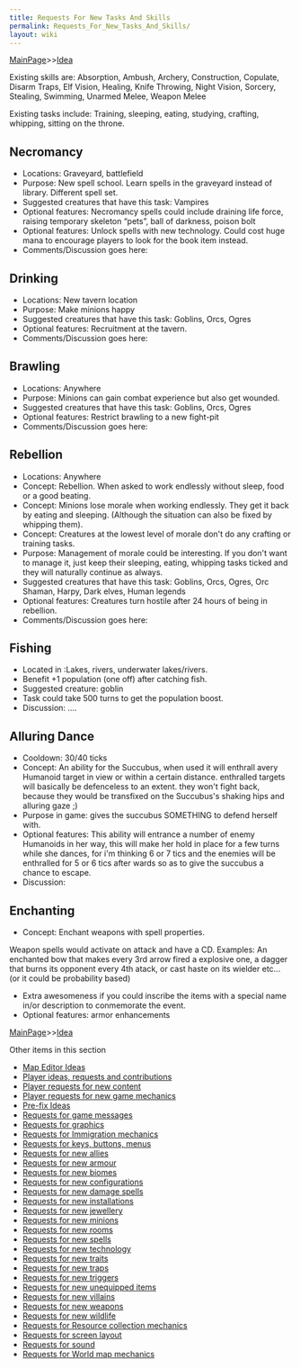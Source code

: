 ```yaml
---
title: Requests For New Tasks And Skills
permalink: Requests_For_New_Tasks_And_Skills/
layout: wiki
---
```


[MainPage](/keeperrl_wiki/ "wikilink")>>[Idea](/keeperrl_wiki/Idea "wikilink")

Existing skills are: Absorption, Ambush, Archery, Construction,
Copulate, Disarm Traps, Elf Vision, Healing, Knife Throwing, Night
Vision, Sorcery, Stealing, Swimming, Unarmed Melee, Weapon Melee

Existing tasks include: Training, sleeping, eating, studying, crafting,
whipping, sitting on the throne.

Necromancy
----------

-   Locations: Graveyard, battlefield
-   Purpose: New spell school. Learn spells in the graveyard instead of
    library. Different spell set.
-   Suggested creatures that have this task: Vampires
-   Optional features: Necromancy spells could include draining life
    force, raising temporary skeleton “pets”, ball of darkness, poison
    bolt
-   Optional features: Unlock spells with new technology. Could cost
    huge mana to encourage players to look for the book item instead.
-   Comments/Discussion goes here:

Drinking
--------

-   Locations: New tavern location
-   Purpose: Make minions happy
-   Suggested creatures that have this task: Goblins, Orcs, Ogres
-   Optional features: Recruitment at the tavern.
-   Comments/Discussion goes here:

Brawling
--------

-   Locations: Anywhere
-   Purpose: Minions can gain combat experience but also get wounded.
-   Suggested creatures that have this task: Goblins, Orcs, Ogres
-   Optional features: Restrict brawling to a new fight-pit
-   Comments/Discussion goes here:

Rebellion
---------

-   Locations: Anywhere
-   Concept: Rebellion. When asked to work endlessly without sleep, food
    or a good beating.
-   Concept: Minions lose morale when working endlessly. They get it
    back by eating and sleeping. (Although the situation can also be
    fixed by whipping them).
-   Concept: Creatures at the lowest level of morale don't do any
    crafting or training tasks.
-   Purpose: Management of morale could be interesting. If you don't
    want to manage it, just keep their sleeping, eating, whipping tasks
    ticked and they will naturally continue as always.
-   Suggested creatures that have this task: Goblins, Orcs, Ogres, Orc
    Shaman, Harpy, Dark elves, Human legends
-   Optional features: Creatures turn hostile after 24 hours of being in
    rebellion.
-   Comments/Discussion goes here:

Fishing
-------

-   Located in :Lakes, rivers, underwater lakes/rivers.
-   Benefit +1 population (one off) after catching fish.
-   Suggested creature: goblin
-   Task could take 500 turns to get the population boost.
-   Discussion: ....

Alluring Dance
--------------

-   Cooldown: 30/40 ticks
-   Concept: An ability for the Succubus, when used it will enthrall
    avery Humanoid target in view or within a certain distance.
    enthralled targets will basically be defenceless to an extent. they
    won't fight back, because they would be transfixed on the Succubus's
    shaking hips and alluring gaze ;)
-   Purpose in game: gives the succubus SOMETHING to defend herself
    with.
-   Optional features: This ability will entrance a number of enemy
    Humanoids in her way, this will make her hold in place for a few
    turns while she dances, for i'm thinking 6 or 7 tics and the enemies
    will be enthralled for 5 or 6 tics after wards so as to give the
    succubus a chance to escape.
-   Discussion:

Enchanting
----------

-   Concept: Enchant weapons with spell properties.

Weapon spells would activate on attack and have a CD. Examples: An
enchanted bow that makes every 3rd arrow fired a explosive one, a dagger
that burns its opponent every 4th atack, or cast haste on its wielder
etc... (or it could be probability based)

-   Extra awesomeness if you could inscribe the items with a special
    name in/or description to conmemorate the event.
-   Optional features: armor enhancements

[MainPage](/keeperrl_wiki/ "wikilink")>>[Idea](/keeperrl_wiki/Idea "wikilink")

Other items in this section
-    [Map Editor Ideas](/keeperrl_wiki/Map_Editor_Ideas "wikilink")
-    [Player ideas, requests and contributions](/keeperrl_wiki/Player_Ideas,_Requests_And_Contributions "wikilink")
-    [Player requests for new content](/keeperrl_wiki/Player_Requests_For_New_Content "wikilink")
-    [Player requests for new game mechanics](/keeperrl_wiki/Player_Requests_For_New_Game_Mechanics "wikilink")
-    [Pre-fix Ideas](/keeperrl_wiki/Pre-fix_Ideas "wikilink")
-    [Requests for game messages](/keeperrl_wiki/Requests_For_Game_Messages "wikilink")
-    [Requests for graphics](/keeperrl_wiki/Requests_For_Graphics "wikilink")
-    [Requests for Immigration mechanics](/keeperrl_wiki/Requests_For_Immigration_Mechanics "wikilink")
-    [Requests for keys, buttons, menus](/keeperrl_wiki/Requests_For_Keys,_Buttons,_Menus "wikilink")
-    [Requests for new allies](/keeperrl_wiki/Requests_For_New_Allies "wikilink")
-    [Requests for new armour](/keeperrl_wiki/Requests_For_New_Armour "wikilink")
-    [Requests for new biomes](/keeperrl_wiki/Requests_For_New_Biomes "wikilink")
-    [Requests for new configurations](/keeperrl_wiki/Requests_For_New_Configurations "wikilink")
-    [Requests for new damage spells](/keeperrl_wiki/Requests_For_New_Damage_Spells "wikilink")
-    [Requests for new installations](/keeperrl_wiki/Requests_For_New_Installations "wikilink")
-    [Requests for new jewellery](/keeperrl_wiki/Requests_For_New_Jewellery "wikilink")
-    [Requests for new minions](/keeperrl_wiki/Requests_For_New_Minions "wikilink")
-    [Requests for new rooms](/keeperrl_wiki/Requests_For_New_Rooms "wikilink")
-    [Requests for new spells](/keeperrl_wiki/Requests_For_New_Spells "wikilink")
-    [Requests for new technology](/keeperrl_wiki/Requests_For_New_Technology "wikilink")
-    [Requests for new traits](/keeperrl_wiki/Requests_For_New_Traits "wikilink")
-    [Requests for new traps](/keeperrl_wiki/Requests_For_New_Traps "wikilink")
-    [Requests for new triggers](/keeperrl_wiki/Requests_For_New_Triggers "wikilink")
-    [Requests for new unequipped items](/keeperrl_wiki/Requests_For_New_Unequipped_Items "wikilink")
-    [Requests for new villains](/keeperrl_wiki/Requests_For_New_Villains "wikilink")
-    [Requests for new weapons](/keeperrl_wiki/Requests_For_New_Weapons "wikilink")
-    [Requests for new wildlife](/keeperrl_wiki/Requests_For_New_Wildlife "wikilink")
-    [Requests for Resource collection mechanics](/keeperrl_wiki/Requests_For_Resource_Collection_Mechanics "wikilink")
-    [Requests for screen layout](/keeperrl_wiki/Requests_For_Screen_Layout "wikilink")
-    [Requests for sound](/keeperrl_wiki/Requests_For_Sound "wikilink")
-    [Requests for World map mechanics](/keeperrl_wiki/Requests_For_World_Map_Mechanics "wikilink")
